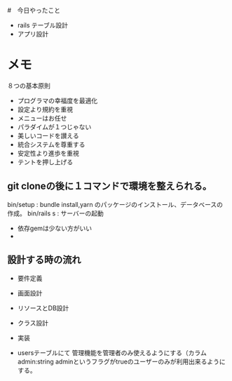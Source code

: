 #　今日やったこと

* rails テーブル設計
* アプリ設計

# メモ

８つの基本原則
* プログラマの幸福度を最適化
* 設定より規約を重視
* メニューはお任せ
* パラダイムが１つじゃない
* 美しいコードを讃える
* 統合システムを尊重する
* 安定性より進歩を重視
* テントを押し上げる

## git cloneの後に１コマンドで環境を整えられる。
bin/setup : bundle install,yarn のパッケージのインストール、データベースの作成。
bin/rails s : サーバーの起動

* 依存gemは少ない方がいい
* [REST]:　HTTPメソッドで操作を表現する。

## 設計する時の流れ
* 要件定義
* 画面設計
* リソースとDB設計
* クラス設計
* 実装

* usersテーブルにて
管理機能を管理者のみ使えるようにする（カラム
admin:string
adminというフラグがtrueのユーザーのみが利用出来るようにする。